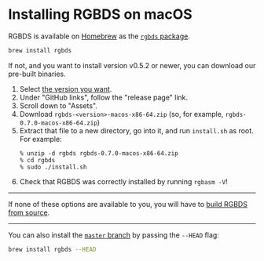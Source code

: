 
# Installing RGBDS on macOS

RGBDS is available on [Homebrew](https://brew.sh) as the [`rgbds` package](https://formulae.brew.sh/formula/rgbds).

```bash
brew install rgbds
```

If not, and you want to install version v0.5.2 or newer, you can download our pre-built binaries.

1. Select [the version you want](/docs/).
2. Under "GitHub links", follow the "release page" link.
3. Scroll down to "Assets".
4. Download `rgbds-<version>-macos-x86-64.zip` (so, for example, `rgbds-0.7.0-macos-x86-64.zip`)
5. Extract that file to a new directory, go into it, and run `install.sh` as root. For example:
   ```console
   % unzip -d rgbds rgbds-0.7.0-macos-x86-64.zip
   % cd rgbds
   % sudo ./install.sh
   ```
6. Check that RGBDS was correctly installed by running `rgbasm -V`!

---

If none of these options are available to you, you will have to [build RGBDS from source](source).

---

You can also install the [`master` branch](/docs/master) by passing the `--HEAD` flag:

```bash
brew install rgbds --HEAD
```
